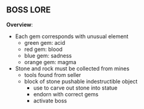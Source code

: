 
## BOSS LORE
**Overview**:

- Each gem corresponds with unusual element
    - green gem: acid
    - red gem: blood
    - blue gem: sadness
    - orange gem: magma
- Stone and rock must be collected from mines
    - tools found from seller
    - block of stone pushable indestructible object
        - use to carve out stone into statue
        - endorn with correct gems
        - activate boss




